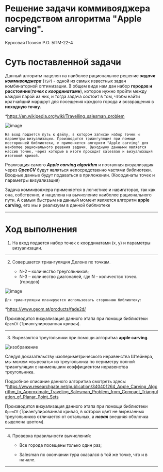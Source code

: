 # Решение задачи коммивояджера посредством алгоритма "Apple carving".
Курсовая Позоян Р.О. БПМ-22-4
# Суть поставленной задачи
Данный алгоритм нацелен на наиболее рациональное решение ***задачи коммивояджера*** (`TSP`) - одной из самых известных задач комбинаторной оптимизации.  В общем виде нам
дан набор **городов и расстояние**(***точек с координатами***), которое нужно пройти между
каждой парой из них, и тогда задача состоит в том, чтобы найти
кратчайший маршрут для посещения каждого города и возвращения в
**исходную точку**.

*https://en.wikipedia.org/wiki/Travelling_salesman_problem

![image](https://user-images.githubusercontent.com/114441417/234412415-f68b680a-ae8c-4df9-aa9a-cf3af424305e.png)

```На вход подается путь к файлу, в котором записан набор точек и параметры визуализации. Производится триангуляция при помощи посторонней библиотеки, и применяется алгоритм "Apple carving" для наиболее рационального решения задачи. Выходными данными является массив точек, через которые в итоге проходит salesman и визуализация итоговой кривой.```

Реализация самого ***Apple carving algorithm*** и поэтапная визуализация через ***OpenCV*** будут являться непосредственно частями библиотеки.
Входные данные будут подаваться в приложении. (Координаты точек и параметры визуализация)

Задача коммивояжера применяется в логистике и навигаторах, так как она, собственно, и нацелена на вычисление наиболее рационального пути. А самым быстрым на данный момент является алгоритм **apple carving**, его мы и реализуем в данной библиотеке

___

# Ход выполнения
1. На вход подается набор точек с координатами (x, y) и параметры визуализации.

____

2. Совершается триангуляция Делоне по точкам.

	* N-2 – количество треугольников;
	* N-3 – количество диагоналей, где N – количество точек. (городов)

![image](https://user-images.githubusercontent.com/114441417/235088195-26ce45de-0e0e-4a26-94e1-2c031b190224.png)

```Для триангуляции планируется использовать стороннюю библиотеку:```

*https://www.geom.at/products/fade2d/

Производится визуализация данного этапа при помощи библиотеки ``OpenCV`` (Триангулированная кривая).

____

3. Вырезаются треугольники при помощи алгоритма **apple carving**.

![изображение](https://user-images.githubusercontent.com/114441417/234394583-3c641136-4d47-4482-bf03-452b2b0e2d31.png)

Следуя доказательству изопериметрического неравенства Штейнера, мы
можем «вырезать» из треугольника по периметру полной триангуляции с наименьшим коэффициентом неравенства треугольника.

Подробное описание данного алгоритма смотреть здесь:
*https://www.researchgate.net/publication/340401264_Apple_Carving_Algorithm_to_Approximate_Traveling_Salesman_Problem_from_Compact_Triangulation_of_Planar_Point_Sets

Производится визуализация данного этапа при помощи библиотеки ``OpenCV`` (Триангулированная кривая, в которой цвет не вырезанных треугольников отличается от остальных, а ***новая*** внешняя оболочка выделена цветом).

____

4. Проверка правильности вычислений:

	* Все города посещены только один раз;

	* Salesman по окончании тура оказался в той же точке, что и в начале.

___

